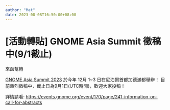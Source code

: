 ```yaml
---
author: "Mat"
date: 2023-08-08T16:50:00+08:00
---
```

# [活動轉貼] GNOME Asia Summit 徵稿中(9/1截止)

來函幫轉

[GNOME Asia Summit 2023](https://events.gnome.org/event/170/) 於今年 12月 1~3 日在尼泊爾首都加德滿都舉辦！
目前熱烈徵稿中，截止日為9月1日(UTC時間)，歡迎大家投稿！

詳情請看: <https://events.gnome.org/event/170/page/241-information-on-call-for-abstracts>
